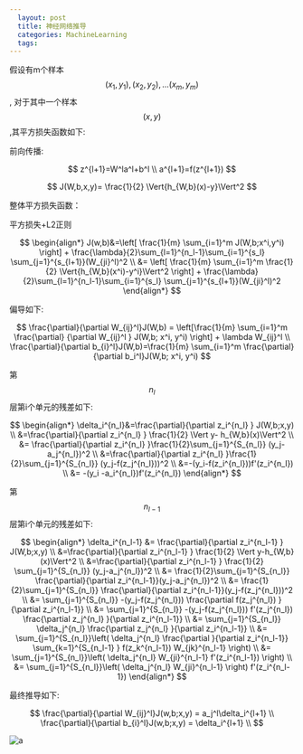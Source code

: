 ```yaml
---
  layout: post
  title: 神经网络推导
  categories: MachineLearning
  tags:
---
```


假设有m个样本$$(x_1,y_1), (x_2, y_2),...(x_m,y_m)$$,
对于其中一个样本$$(x,y)$$,其平方损失函数如下:


前向传播:

$$
z^{l+1}=W^la^l+b^l \\
a^{l+1}=f(z^{l+1})
$$

$$
J(W,b,x,y)= \frac{1}{2} \Vert{h_{W,b}(x)-y}\Vert^2
$$

整体平方损失函数：

平方损失+L2正则

$$
\begin{align*}
J(w,b)&=\left[ \frac{1}{m} \sum_{i=1}^m J(W,b;x^i,y^i) \right] +
\frac{\lambda}{2}\sum_{l=1}^{n_l-1}\sum_{i=1}^{s_l} \sum_{j=1}^{s_{l+1}}(W_{ji}^l)^2 \\
&= \left[ \frac{1}{m} \sum_{i=1}^m  \frac{1}{2} \Vert{h_{W,b}(x^i)-y^i}\Vert^2 \right]
+
\frac{\lambda}{2}\sum_{l=1}^{n_l-1}\sum_{i=1}^{s_l} \sum_{j=1}^{s_{l+1}}(W_{ji}^l)^2
\end{align*}
$$

偏导如下:

$$
\frac{\partial}{\partial W_{ij}^l}J(W,b) = \left[\frac{1}{m} \sum_{i=1}^m \frac{\partial} {\partial W_{ij}^l } J(W,b; x^i, y^i) \right] + \lambda W_{ij}^l \\
\frac{\partial}{\partial b_{i}^l}J(W,b)=\frac{1}{m} \sum_{i=1}^m \frac{\partial}{\partial b_i^l}J(W,b; x^i, y^i)
$$

第$$n_l$$层第i个单元的残差如下:

$$
\begin{align*}
\delta_i^{n_l}&=\frac{\partial}{\partial z_i^{n_l} } J(W,b;x,y) \\
&=\frac{\partial}{\partial z_i^{n_l} } \frac{1}{2} \Vert y- h_{W,b}(x)\Vert^2 \\
&= \frac{\partial}{\partial z_i^{n_l} }\frac{1}{2}\sum_{j=1}^{S_{n_l}} (y_j-a_j^{n_l})^2 \\
&=\frac{\partial}{\partial z_i^{n_l} }\frac{1}{2}\sum_{j=1}^{S_{n_l}} (y_j-f(z_j^{n_l}))^2 \\
&=-(y_i-f(z_i^{n_l}))f'(z_i^{n_l}) \\
&= -(y_i -a_i^{n_l})f'(z_i^{n_l})
\end{align*}
$$

第$$n_{l-1}$$层第i个单元的残差如下:

$$
\begin{align*}
\delta_i^{n_l-1} &= \frac{\partial}{\partial z_i^{n_l-1} } J(W,b;x,y) \\
&=\frac{\partial}{\partial z_i^{n_l-1} } \frac{1}{2} \Vert y-h_{W,b}(x)\Vert^2 \\ &=\frac{\partial}{\partial z_i^{n_l-1} } \frac{1}{2} \sum_{j=1}^{S_{n_l}} (y_j-a_j^{n_l})^2  \\
&= \frac{1}{2}\sum_{j=1}^{S_{n_l}}
\frac{\partial}{\partial z_i^{n_l-1}}(y_j-a_j^{n_l})^2 \\
&= \frac{1}{2}\sum_{j=1}^{S_{n_l}}
\frac{\partial}{\partial z_i^{n_l-1}}(y_j-f(z_j^{n_l}))^2 \\
&= \sum_{j=1}^{S_{n_l}} -(y_j-f(z_j^{n_l})) \frac{\partial f(z_j^{n_l}) }{\partial z_i^{n_l-1}} \\
&= \sum_{j=1}^{S_{n_l}} -(y_j-f(z_j^{n_l})) f'(z_j^{n_l}) \frac{\partial z_j^{n_l} }{\partial z_i^{n_l-1}} \\
&= \sum_{j=1}^{S_{n_l}} \delta_j^{n_l} \frac{\partial z_j^{n_l} }{\partial z_i^{n_l-1}} \\
&= \sum_{j=1}^{S_{n_l}}\left( \delta_j^{n_l} \frac{\partial  }{\partial z_i^{n_l-1}} \sum_{k=1}^{S_{n_l-1} } f(z_k^{n_l-1}) W_{jk}^{n_l-1} \right) \\
&= \sum_{j=1}^{S_{n_l}}\left( \delta_j^{n_l} W_{ji}^{n_l-1} f'(z_i^{n_l-1}) \right) \\
&= \sum_{j=1}^{S_{n_l}}\left( \delta_j^{n_l} W_{ji}^{n_l-1}  \right) f'(z_i^{n_l-1})
\end{align*}
$$

最终推导如下:

$$
\frac{\partial}{\partial W_{ij}^l}J(w,b;x,y) = a_j^l\delta_i^{l+1} \\
\frac{\partial}{\partial b_{i}^l}J(w,b;x,y) = \delta_i^{l+1} \\
$$

![a](https://i.loli.net/2017/09/05/59ae8f518ce69.jpg)



